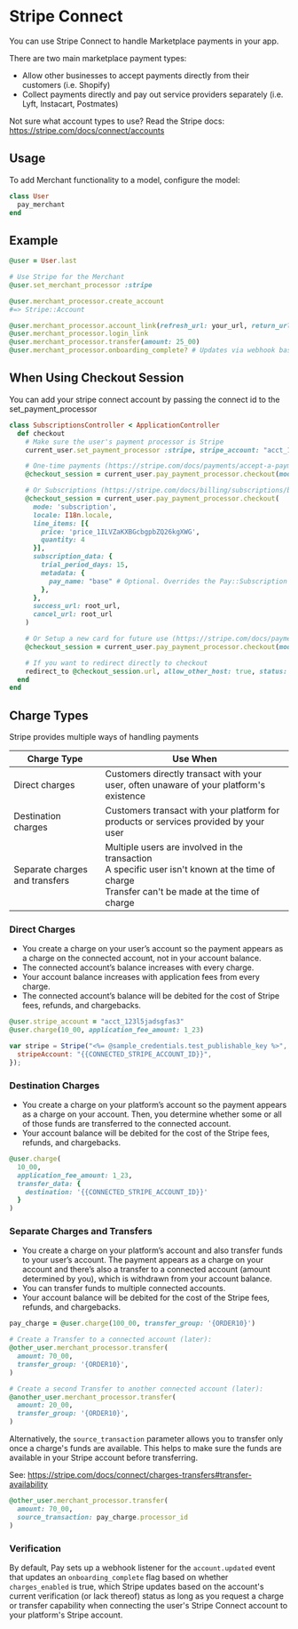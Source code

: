 # Stripe Connect

You can use Stripe Connect to handle Marketplace payments in your app.

There are two main marketplace payment types:

- Allow other businesses to accept payments directly from their customers (i.e. Shopify)
- Collect payments directly and pay out service providers separately (i.e. Lyft, Instacart, Postmates)

Not sure what account types to use? Read the Stripe docs: https://stripe.com/docs/connect/accounts

## Usage

To add Merchant functionality to a model, configure the model:

```ruby
class User
  pay_merchant
end
```

## Example

```ruby
@user = User.last

# Use Stripe for the Merchant
@user.set_merchant_processor :stripe

@user.merchant_processor.create_account
#=> Stripe::Account

@user.merchant_processor.account_link(refresh_url: your_url, return_url: your_url)
@user.merchant_processor.login_link
@user.merchant_processor.transfer(amount: 25_00)
@user.merchant_processor.onboarding_complete? # Updates via webhook based on the Stripe::Account's #charges_enabled attribute
```

## When Using Checkout Session

You can add your stripe connect account by passing the connect id to the set_payment_processor

```ruby
class SubscriptionsController < ApplicationController
  def checkout
    # Make sure the user's payment processor is Stripe
    current_user.set_payment_processor :stripe, stripe_account: "acct_1234"

    # One-time payments (https://stripe.com/docs/payments/accept-a-payment)
    @checkout_session = current_user.pay_payment_processor.checkout(mode: "payment", line_items: "price_1ILVZaKXBGcbgpbZQ26kgXWG")

    # Or Subscriptions (https://stripe.com/docs/billing/subscriptions/build-subscription)
    @checkout_session = current_user.pay_payment_processor.checkout(
      mode: 'subscription',
      locale: I18n.locale,
      line_items: [{
        price: 'price_1ILVZaKXBGcbgpbZQ26kgXWG',
        quantity: 4
      }],
      subscription_data: {
        trial_period_days: 15,
        metadata: {
          pay_name: "base" # Optional. Overrides the Pay::Subscription name attribute
        },
      },
      success_url: root_url,
      cancel_url: root_url
    )

    # Or Setup a new card for future use (https://stripe.com/docs/payments/save-and-reuse)
    @checkout_session = current_user.pay_payment_processor.checkout(mode: "setup")

    # If you want to redirect directly to checkout
    redirect_to @checkout_session.url, allow_other_host: true, status: :see_other
  end
end
```

## Charge Types

Stripe provides multiple ways of handling payments

| Charge Type                    | Use When                                                                                                                                                 |
| ------------------------------ | -------------------------------------------------------------------------------------------------------------------------------------------------------- |
| Direct charges                 | Customers directly transact with your user, often unaware of your platform's existence                                                                   |
| Destination charges            | Customers transact with your platform for products or services provided by your user                                                                     |
| Separate charges and transfers | Multiple users are involved in the transaction <br />A specific user isn't known at the time of charge<br />Transfer can't be made at the time of charge |

### Direct Charges

- You create a charge on your user’s account so the payment appears as a charge on the connected account, not in your account balance.
- The connected account’s balance increases with every charge.
- Your account balance increases with application fees from every charge.
- The connected account’s balance will be debited for the cost of Stripe fees, refunds, and chargebacks.

```ruby
@user.stripe_account = "acct_123l5jadsgfas3"
@user.charge(10_00, application_fee_amount: 1_23)
```

```javascript
var stripe = Stripe("<%= @sample_credentials.test_publishable_key %>", {
  stripeAccount: "{{CONNECTED_STRIPE_ACCOUNT_ID}}",
});
```

### Destination Charges

- You create a charge on your platform’s account so the payment appears as a charge on your account. Then, you determine whether some or all of those funds are transferred to the connected account.
- Your account balance will be debited for the cost of the Stripe fees, refunds, and chargebacks.

```ruby
@user.charge(
  10_00,
  application_fee_amount: 1_23,
  transfer_data: {
    destination: '{{CONNECTED_STRIPE_ACCOUNT_ID}}'
  }
)
```

### Separate Charges and Transfers

- You create a charge on your platform’s account and also transfer funds to your user’s account. The payment appears as a charge on your account and there’s also a transfer to a connected account (amount determined by you), which is withdrawn from your account balance.
- You can transfer funds to multiple connected accounts.
- Your account balance will be debited for the cost of the Stripe fees, refunds, and chargebacks.

```ruby
pay_charge = @user.charge(100_00, transfer_group: '{ORDER10}')

# Create a Transfer to a connected account (later):
@other_user.merchant_processor.transfer(
  amount: 70_00,
  transfer_group: '{ORDER10}',
)

# Create a second Transfer to another connected account (later):
@another_user.merchant_processor.transfer(
  amount: 20_00,
  transfer_group: '{ORDER10}',
)
```

Alternatively, the `source_transaction` parameter allows you to transfer only once a charge's funds are available. This helps to make sure the funds are available in your Stripe account before transferring.

See: https://stripe.com/docs/connect/charges-transfers#transfer-availability

```ruby
@other_user.merchant_processor.transfer(
  amount: 70_00,
  source_transaction: pay_charge.processor_id
)
```

### Verification

By default, Pay sets up a webhook listener for the `account.updated` event that updates an `onboarding_complete` flag based on whether `charges_enabled` is true, which Stripe updates based on the account's current verification (or lack thereof) status as long as you request a charge or transfer capability when connecting the user's Stripe Connect account to your platform's Stripe account.

